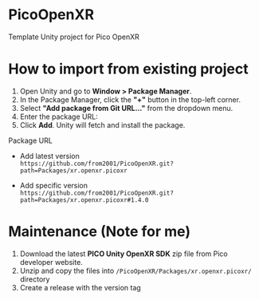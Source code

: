 # PicoOpenXR
Template Unity project for Pico OpenXR

# How to import from existing project

1. Open Unity and go to **Window > Package Manager**.
2. In the Package Manager, click the **"+"** button in the top-left corner.
3. Select **"Add package from Git URL..."** from the dropdown menu.
4. Enter the package URL:
5. Click **Add**. Unity will fetch and install the package.

Package URL
 - Add latest version  
`https://github.com/from2001/PicoOpenXR.git?path=Packages/xr.openxr.picoxr`  

 - Add specific version  
`https://github.com/from2001/PicoOpenXR.git?path=Packages/xr.openxr.picoxr#1.4.0`  


# Maintenance (Note for me)
1. Download the latest **PICO Unity OpenXR SDK** zip file from Pico developer website.  
2. Unzip and copy the files into `/PicoOpenXR/Packages/xr.openxr.picoxr/` directory
3. Create a release with the version tag

